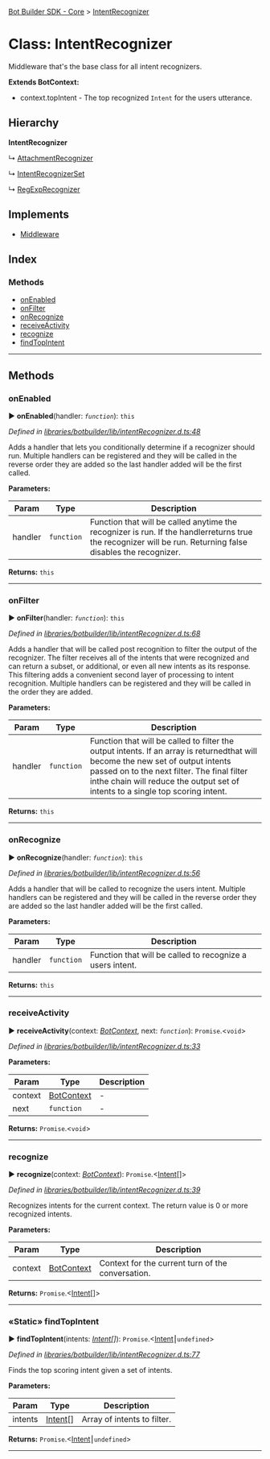 [Bot Builder SDK - Core](../README.md) > [IntentRecognizer](../classes/botbuilder.intentrecognizer.md)



# Class: IntentRecognizer


Middleware that's the base class for all intent recognizers.

**Extends BotContext:**

*   context.topIntent - The top recognized `Intent` for the users utterance.

## Hierarchy

**IntentRecognizer**

↳  [AttachmentRecognizer](botbuilder.attachmentrecognizer.md)




↳  [IntentRecognizerSet](botbuilder.intentrecognizerset.md)




↳  [RegExpRecognizer](botbuilder.regexprecognizer.md)








## Implements

* [Middleware](../interfaces/botbuilder.middleware.md)

## Index

### Methods

* [onEnabled](botbuilder.intentrecognizer.md#onenabled)
* [onFilter](botbuilder.intentrecognizer.md#onfilter)
* [onRecognize](botbuilder.intentrecognizer.md#onrecognize)
* [receiveActivity](botbuilder.intentrecognizer.md#receiveactivity)
* [recognize](botbuilder.intentrecognizer.md#recognize)
* [findTopIntent](botbuilder.intentrecognizer.md#findtopintent)



---
## Methods
<a id="onenabled"></a>

###  onEnabled

► **onEnabled**(handler: *`function`*): `this`



*Defined in [libraries/botbuilder/lib/intentRecognizer.d.ts:48](https://github.com/Microsoft/botbuilder-js/blob/0b16877/libraries/botbuilder/lib/intentRecognizer.d.ts#L48)*



Adds a handler that lets you conditionally determine if a recognizer should run. Multiple handlers can be registered and they will be called in the reverse order they are added so the last handler added will be the first called.


**Parameters:**

| Param | Type | Description |
| ------ | ------ | ------ |
| handler | `function`   |  Function that will be called anytime the recognizer is run. If the handlerreturns true the recognizer will be run. Returning false disables the recognizer. |





**Returns:** `this`





___

<a id="onfilter"></a>

###  onFilter

► **onFilter**(handler: *`function`*): `this`



*Defined in [libraries/botbuilder/lib/intentRecognizer.d.ts:68](https://github.com/Microsoft/botbuilder-js/blob/0b16877/libraries/botbuilder/lib/intentRecognizer.d.ts#L68)*



Adds a handler that will be called post recognition to filter the output of the recognizer. The filter receives all of the intents that were recognized and can return a subset, or additional, or even all new intents as its response. This filtering adds a convenient second layer of processing to intent recognition. Multiple handlers can be registered and they will be called in the order they are added.


**Parameters:**

| Param | Type | Description |
| ------ | ------ | ------ |
| handler | `function`   |  Function that will be called to filter the output intents. If an array is returnedthat will become the new set of output intents passed on to the next filter. The final filter inthe chain will reduce the output set of intents to a single top scoring intent. |





**Returns:** `this`





___

<a id="onrecognize"></a>

###  onRecognize

► **onRecognize**(handler: *`function`*): `this`



*Defined in [libraries/botbuilder/lib/intentRecognizer.d.ts:56](https://github.com/Microsoft/botbuilder-js/blob/0b16877/libraries/botbuilder/lib/intentRecognizer.d.ts#L56)*



Adds a handler that will be called to recognize the users intent. Multiple handlers can be registered and they will be called in the reverse order they are added so the last handler added will be the first called.


**Parameters:**

| Param | Type | Description |
| ------ | ------ | ------ |
| handler | `function`   |  Function that will be called to recognize a users intent. |





**Returns:** `this`





___

<a id="receiveactivity"></a>

###  receiveActivity

► **receiveActivity**(context: *[BotContext](../interfaces/botbuilder.__global.botcontext.md)*, next: *`function`*): `Promise`.<`void`>



*Defined in [libraries/botbuilder/lib/intentRecognizer.d.ts:33](https://github.com/Microsoft/botbuilder-js/blob/0b16877/libraries/botbuilder/lib/intentRecognizer.d.ts#L33)*



**Parameters:**

| Param | Type | Description |
| ------ | ------ | ------ |
| context | [BotContext](../interfaces/botbuilder.__global.botcontext.md)   |  - |
| next | `function`   |  - |





**Returns:** `Promise`.<`void`>





___

<a id="recognize"></a>

###  recognize

► **recognize**(context: *[BotContext](../interfaces/botbuilder.__global.botcontext.md)*): `Promise`.<[Intent](../interfaces/botbuilder.intent.md)[]>



*Defined in [libraries/botbuilder/lib/intentRecognizer.d.ts:39](https://github.com/Microsoft/botbuilder-js/blob/0b16877/libraries/botbuilder/lib/intentRecognizer.d.ts#L39)*



Recognizes intents for the current context. The return value is 0 or more recognized intents.


**Parameters:**

| Param | Type | Description |
| ------ | ------ | ------ |
| context | [BotContext](../interfaces/botbuilder.__global.botcontext.md)   |  Context for the current turn of the conversation. |





**Returns:** `Promise`.<[Intent](../interfaces/botbuilder.intent.md)[]>





___

<a id="findtopintent"></a>

### «Static» findTopIntent

► **findTopIntent**(intents: *[Intent](../interfaces/botbuilder.intent.md)[]*): `Promise`.<[Intent](../interfaces/botbuilder.intent.md)⎮`undefined`>



*Defined in [libraries/botbuilder/lib/intentRecognizer.d.ts:77](https://github.com/Microsoft/botbuilder-js/blob/0b16877/libraries/botbuilder/lib/intentRecognizer.d.ts#L77)*



Finds the top scoring intent given a set of intents.


**Parameters:**

| Param | Type | Description |
| ------ | ------ | ------ |
| intents | [Intent](../interfaces/botbuilder.intent.md)[]   |  Array of intents to filter. |





**Returns:** `Promise`.<[Intent](../interfaces/botbuilder.intent.md)⎮`undefined`>





___


